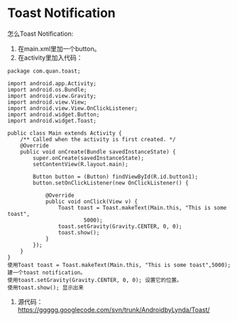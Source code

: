 # Toast Notification #

怎么Toast Notification:
  1. 在main.xml里加一个button。
  1. 在activity里加入代码：
```
package com.quan.toast;

import android.app.Activity;
import android.os.Bundle;
import android.view.Gravity;
import android.view.View;
import android.view.View.OnClickListener;
import android.widget.Button;
import android.widget.Toast;

public class Main extends Activity {
	/** Called when the activity is first created. */
	@Override
	public void onCreate(Bundle savedInstanceState) {
		super.onCreate(savedInstanceState);
		setContentView(R.layout.main);

		Button button = (Button) findViewById(R.id.button1);
		button.setOnClickListener(new OnClickListener() {

			@Override
			public void onClick(View v) {
				Toast toast = Toast.makeText(Main.this, "This is some toast",
						5000);
				toast.setGravity(Gravity.CENTER, 0, 0);
				toast.show();
			}
		});
	}
}
使用Toast toast = Toast.makeText(Main.this, "This is some toast",5000); 建一个toast notification。
使用toast.setGravity(Gravity.CENTER, 0, 0); 设置它的位置。
使用toast.show(); 显示出来
```
  1. 源代码： https://ggggg.googlecode.com/svn/trunk/AndroidbyLynda/Toast/
